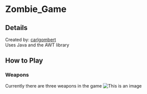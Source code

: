 # Zombie_Game
## Details
Created by: [carlgombert](https://github.com/carlgombert)   
Uses Java and the AWT library   

## How to Play
### Weapons
Currently there are three weapons in the game 
![This is an image](https://github.com/carlgombert/Zombie_Game/blob/main/zombiegame/res/m14.png)  
